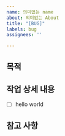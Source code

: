 ```yaml
---
name: 의미없는 name
about: 의미없는 About
title: "[BUG]"
labels: bug
assignees: ''

---
```


## 목적

>

## 작업 상세 내용

- [ ] hello world

## 참고 사항
